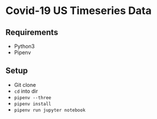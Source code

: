 # Covid-19 US Timeseries Data

## Requirements
- Python3
- Pipenv

## Setup
- Git clone
- `cd` into dir
- `pipenv --three`
- `pipenv install`
- `pipenv run jupyter notebook`
